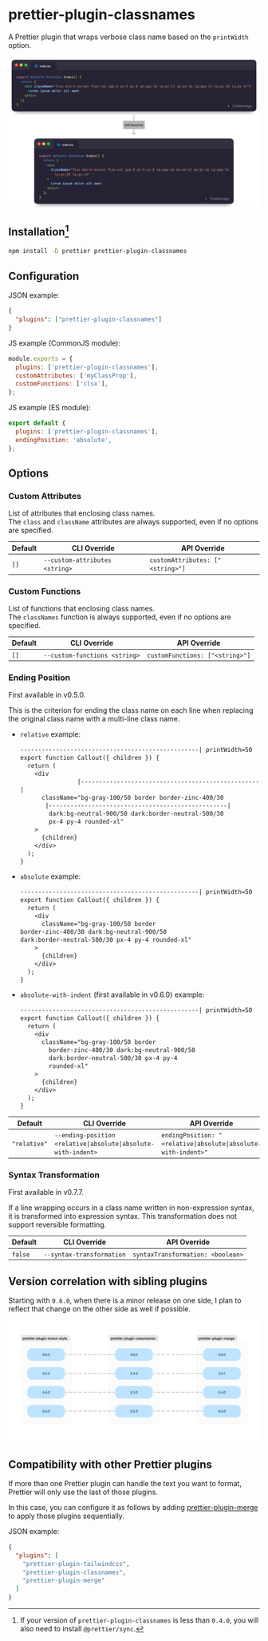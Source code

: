 # prettier-plugin-classnames

A Prettier plugin that wraps verbose class name based on the `printWidth` option.

![A use case for this plugin.](.github/banner.png)

## Installation[^1]

```sh
npm install -D prettier prettier-plugin-classnames
```

[^1]: If your version of `prettier-plugin-classnames` is less than `0.4.0`, you will also need to install `@prettier/sync`.

## Configuration

JSON example:

```json
{
  "plugins": ["prettier-plugin-classnames"]
}
```

JS example (CommonJS module):

```javascript
module.exports = {
  plugins: ['prettier-plugin-classnames'],
  customAttributes: ['myClassProp'],
  customFunctions: ['clsx'],
};
```

JS example (ES module):

```javascript
export default {
  plugins: ['prettier-plugin-classnames'],
  endingPosition: 'absolute',
};
```

## Options

### Custom Attributes

List of attributes that enclosing class names.<br>
The `class` and `className` attributes are always supported, even if no options are specified.

<!-- prettier-ignore -->
Default | CLI&nbsp;Override | API&nbsp;Override
--- | --- | ---
`[]` | `--custom-attributes <string>` | `customAttributes: ["<string>"]`

### Custom Functions

List of functions that enclosing class names.<br>
The `classNames` function is always supported, even if no options are specified.

<!-- prettier-ignore -->
Default | CLI&nbsp;Override | API&nbsp;Override
--- | --- | ---
`[]` | `--custom-functions <string>` | `customFunctions: ["<string>"]`

### Ending Position

First available in v0.5.0.

This is the criterion for ending the class name on each line when replacing the original class name with a multi-line class name.

- `relative` example:

  ```
  --------------------------------------------------| printWidth=50
  export function Callout({ children }) {
    return (
      <div
                  |--------------------------------------------------|
        className="bg-gray-100/50 border border-zinc-400/30
         |--------------------------------------------------|
          dark:bg-neutral-900/50 dark:border-neutral-500/30
          px-4 py-4 rounded-xl"
      >
        {children}
      </div>
    );
  }
  ```

- `absolute` example:

  ```
  --------------------------------------------------| printWidth=50
  export function Callout({ children }) {
    return (
      <div
        className="bg-gray-100/50 border
  border-zinc-400/30 dark:bg-neutral-900/50
  dark:border-neutral-500/30 px-4 py-4 rounded-xl"
      >
        {children}
      </div>
    );
  }
  ```

- `absolute-with-indent` (first available in v0.6.0) example:

  ```
  --------------------------------------------------| printWidth=50
  export function Callout({ children }) {
    return (
      <div
        className="bg-gray-100/50 border
          border-zinc-400/30 dark:bg-neutral-900/50
          dark:border-neutral-500/30 px-4 py-4
          rounded-xl"
      >
        {children}
      </div>
    );
  }
  ```

<!-- prettier-ignore -->
Default | CLI&nbsp;Override | API&nbsp;Override
--- | --- | ---
`"relative"` | `--ending-position <relative\|absolute\|absolute-with-indent>` | `endingPosition: "<relative\|absolute\|absolute-with-indent>"`

### Syntax Transformation

First available in v0.7.7.

If a line wrapping occurs in a class name written in non-expression syntax, it is transformed into expression syntax. This transformation does not support reversible formatting.

<!-- prettier-ignore -->
Default | CLI&nbsp;Override | API&nbsp;Override
--- | --- | ---
`false` | `--syntax-transformation` | `syntaxTransformation: <boolean>`

## Version correlation with sibling plugins

Starting with `0.6.0`, when there is a minor release on one side, I plan to reflect that change on the other side as well if possible.

![Version correlation.](.github/correlation.png)

## Compatibility with other Prettier plugins

If more than one Prettier plugin can handle the text you want to format, Prettier will only use the last of those plugins.

In this case, you can configure it as follows by adding [prettier-plugin-merge](https://github.com/ony3000/prettier-plugin-merge) to apply those plugins sequentially.

JSON example:

<!-- prettier-ignore -->
```json
{
  "plugins": [
    "prettier-plugin-tailwindcss",
    "prettier-plugin-classnames",
    "prettier-plugin-merge"
  ]
}
```
